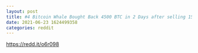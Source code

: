 ```yaml
--- 
layout: post 
title: #4 Bitcoin Whale Bought Back 4500 BTC in 2 Days after selling 1500 BTC on June 15th 
date: 2021-06-23 1624499358 
categories: reddit 
--- 
```

https://redd.it/o6r098